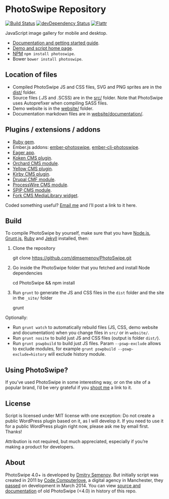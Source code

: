# PhotoSwipe Repository

[![Build Status](https://travis-ci.org/dimsemenov/PhotoSwipe.svg)](https://travis-ci.org/dimsemenov/PhotoSwipe)
[![devDependency Status](https://david-dm.org/dimsemenov/PhotoSwipe/dev-status.svg)](https://david-dm.org/dimsemenov/PhotoSwipe#info=devDependencies)
[![Flattr](http://api.flattr.com/button/flattr-badge-large.png)](http://flattr.com/thing/3698358/dimsemenovPhotoSwipe-on-GitHub)

JavaScript image gallery for mobile and desktop.

- [Documentation and getting started guide](http://photoswipe.com/documentation/getting-started.html).
- [Demo and script home page](http://photoswipe.com).
- [NPM](https://www.npmjs.com/package/photoswipe) `npm install photoswipe`.
- Bower `bower install photoswipe`.

## Location of files

- Compiled PhotoSwipe JS and CSS files, SVG and PNG sprites are in the [dist/](https://github.com/dimsemenov/PhotoSwipe/tree/master/dist) folder.
- Source files (.JS and .SCSS) are in the [src/](https://github.com/dimsemenov/PhotoSwipe/tree/master/src) folder.  Note that PhotoSwipe uses Autoprefixer when compiling SASS files.
- Demo website is in the [website/](https://github.com/dimsemenov/PhotoSwipe/tree/master/website) folder.
- Documentation markdown files are in [website/documentation/](https://github.com/dimsemenov/PhotoSwipe/tree/master/website/documentation).

## Plugins / extensions / addons

- [Ruby gem](https://rubygems.org/gems/photoswipe-rails).
- Ember.js addons: [ember-photoswipe](https://github.com/kaermorchen/ember-photoswipe), [ember-cli-photoswipe](https://github.com/poetic/ember-cli-photoswipe).
- [Eager app](https://eager.io/app/DvuKIoU8iTOt).
- [Koken CMS plugin](https://github.com/DanielMuller/koken-plugin-photoswipe).
- [Orchard CMS module](https://gallery.orchardproject.net/List/Modules/Orchard.Module.Cascade.PhotoSwipe).
- [Yellow CMS plugin](https://github.com/datenstrom/yellow-plugins/tree/master/gallery).
- [Kirby CMS plugin](https://github.com/SiteMarina/guggenheim).
- [Drupal CMF module](https://www.drupal.org/project/photoswipe).
- [ProcessWire CMS module](https://github.com/blynx/MarkupProcesswirePhotoswipe).
- [SPIP CMS module](https://plugins.spip.net/photoswipe.html).
- [Fork CMS MediaLibrary widget](https://github.com/forkcms/forkcms).

Coded something useful? <a href='mailto:diiiimaaaa@gmail.com?subject="PhotoSwipe Plugin"'>Email me</a> and I’ll post a link to it here.

## Build

To compile PhotoSwipe by yourself, make sure that you have [Node.js](http://nodejs.org/), [Grunt.js](https://github.com/cowboy/grunt), [Ruby](http://www.ruby-lang.org/) and [Jekyll](https://github.com/mojombo/jekyll/) installed, then:

1) Clone the repository

	git clone https://github.com/dimsemenov/PhotoSwipe.git

2) Go inside the PhotoSwipe folder that you fetched and install Node dependencies

	cd PhotoSwipe && npm install

3) Run `grunt` to generate the JS and CSS files in the `dist` folder and the site in the `_site/` folder

	grunt

Optionally:

- Run `grunt watch` to automatically rebuild files (JS, CSS, demo website and documentation) when you change files in `src/` or in `website/`.
- Run `grunt nosite` to build just JS and CSS files (output is folder `dist/`).
- Run `grunt pswpbuild` to build just JS files. Param `--pswp-exclude` allows to exclude modules, for example `grunt pswpbuild --pswp-exclude=history` will exclude history module.

## Using PhotoSwipe?

If you’ve used PhotoSwipe in some interesting way, or on the site of a popular brand, I’d be very grateful if you <a href='mailto:diiiimaaaa@gmail.com?subject="Site that uses PhotoSwipe"'>shoot me</a> a link to it.

## License

Script is licensed under MIT license with one exception: Do not create a public WordPress plugin based on it, as I will develop it. If you need to use it for a public WordPress plugin right now, please ask me by email first. Thanks!

Attribution is not required, but much appreciated, especially if you’re making a product for developers.

## About

PhotoSwipe 4.0+ is developed by [Dmitry Semenov](http://twitter.com/dimsemenov). But initially script was created in 2011 by [Code Computerlove](http://www.codecomputerlove.com/), a digital agency in Manchester, they [passed](https://twitter.com/PhotoSwipe/status/444134042787930113) on development in March 2014. You can view [source and documentation](https://github.com/dimsemenov/PhotoSwipe/tree/v3.0.3) of old PhotoSwipe (<4.0) in history of this repo.


